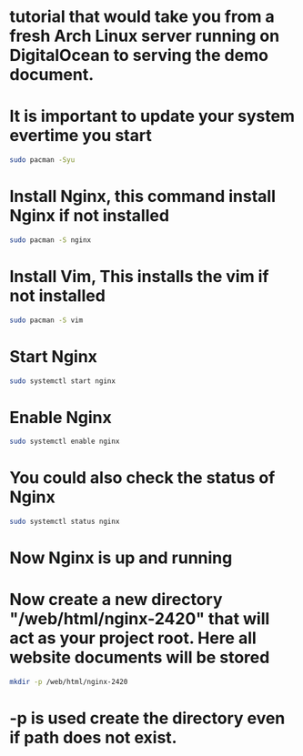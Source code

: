 # tutorial that would take you from a fresh Arch Linux server running on DigitalOcean to serving the demo document.

# It is important to update your system evertime you start
```bash
sudo pacman -Syu
```

# Install Nginx, this command install Nginx if not installed
```bash
sudo pacman -S nginx
```

# Install Vim, This installs the vim if not installed
```bash
sudo pacman -S vim
```

# Start Nginx
```bash
sudo systemctl start nginx
```

# Enable Nginx
```bash
sudo systemctl enable nginx
```

# You could also check the status of Nginx
```bash
sudo systemctl status nginx
```
# Now Nginx is up and running 

# Now create a new directory "/web/html/nginx-2420" that will act as your project root. Here all website documents will be stored
```bash
mkdir -p /web/html/nginx-2420
```
# -p is used create the directory even if path does not exist.





